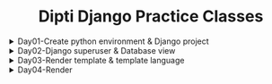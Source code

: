 <div align="center">
<h1>Dipti Django Practice Classes</h1>
</div>

<details>
<summary>Day01-Create python environment & Django project</summary>

## Windows terminal use
1. Open cmd with windows startup or goto project folder path and write `cmd` and hit enter or `shift` right click
2. Open project in vscode. For this: `code .`
3. Make cmd defalut in vscode. For this, goto vscode terminal select dropdown and make cmd in default terminal

## Create python virtual environment
1. Check python install or not?.if install then goto next step 
`python --version` or `py -V`
2. For creating py environment, give command: `python -m venv env`
3. Then activate env, for this goto `.\env\Scripts\activate` path,and hit enter
4. Go back from env folder with command: `cd ../..`
5. If you want to deactivate environment, Simply write `deactivate` in terminal and hit enter

## Create django project 
1. Check django install or not? To check,command: `pip freeze` or `pip list` If django not install that project.give command `pip install django`
2. For creating django project command: `django-admin startproject Project_Name`
2. Go to Project folder, command: `cd Project_Name` 
3. For run server, command: 
```bash 
python manage.py runserver
``` 
</details>


<details>
<summary>Day02-Django superuser & Database view</summary>   

## Django Database Migrations
1. Always perform makemigrations first to initialize the schema (For database table) `py manage.py makemigrations`
2. Then Applies any changes you've made to Django models `py manage.py migrate`
3. To create super user, command: `py manage.py createsuperuser` and give username, email, password

## Showing text in website with HttpResponse
1. Create `views.py` file in project
```bash
from django.shortcuts import HttpResponse

def homePage(request):
    return HttpResponse("Welcome to our website")
```
2. Then in `urls.py` file add `path` of homePage. 
```bash
from django.contrib import admin
from django.urls import path
from myProject.views import homePage

urlpatterns = [
    path('admin/', admin.site.urls),
    path('homePage/', homePage, name='homePage'),
]
```
you can import all fuction to write * `from myProject.views import *` insted of homePage, <br>
Also, you can use empty sting to display webpage at the root url ` path('', homePage, name='homePage'), `

</details>

<details>
<summary>Day03-Render template & template language</summary>

## Static file add in django
> For template rendering or link html, css, js file to django project you need to add static file in django setting 
1. Create `static` and `templates` folder, where manage.py is located.
2. In `setting.py` file add STATICFILES_DIRS to tell where static folder will be located
```
STATICFILES_DIRS = [
    BASE_DIR / "static",
    "/var/www/static/",
]
```
3. Now add templates folder location in `manage.py` setting, where `'DIRS': [BASE_DIR, 'templates'],`
```
TEMPLATES = [
    {
        'BACKEND': 'django.template.backends.django.DjangoTemplates',
        'DIRS': [BASE_DIR, 'templates'],
        'APP_DIRS': True,
        'OPTIONS': {
            'context_processors': [
                'django.template.context_processors.debug',
                'django.template.context_processors.request',
                'django.contrib.auth.context_processors.auth',
                'django.contrib.messages.context_processors.messages',
            ],
        },
    },
]
```
## Rendering Template
1. Create a custom function,where return django render function in `views.py` for render html file 
```
from django.shortcuts import render

def homePage(request):
    return render(request, 'homePage.html')
```
2. Create URL path for that custom homePage function
```
from django.contrib import admin
from django.urls import path
from myProject.views import homePage

urlpatterns = [
    path('admin/', admin.site.urls),
    path('homePage/', homePage, name='homePage'),
]
```
3. Now Create `homePage.html` template file under `templates folder`
```
<!DOCTYPE html>
<html lang="en">
<head>
    <meta charset="UTF-8">
    <meta name="viewport" content="width=device-width, initial-scale=1.0">
    <title>index</title>
</head>
<body>
    <h1>Rendering template</h1>
</body>
</html>
```
>(html file name will be that custom homePage function argument, which is given `'homePage.html'`) 
<hr>

| Feature          | Description                                            | Example                                         |
|------------------|---------------------------------------------------------|-------------------------------------------------|
| Template Language | Special syntax for dynamic content within HTML templates  | `{{ user.username }}`                             |
| Template Literals | A way to define strings in Python code (not Django specific) | `f"Hello, {name}!"`                               |
| Template Mastering | A technique for creating base templates with reusable elements (headers, footers) and extending them with child templates for specific content.    | `base.html` (base template), <br>`home.html` (extends base.html) |
| Template Engine  | Processes templates, parses DTL, generates final HTML     | (Behind the scenes) Renders templates based on DTL |
<hr>

## Template language
1. For using template language, you need to pass contex or dictionary from `views.py`
```
from django.shortcuts import render

def homePage(request):
    myDictionary={
        'key': 'value',
        'name': 'Shamim',
        'roll': '101'
    }
    return render(request, 'homePage.html', myDictionary)
```
2. check url path add or not in `urls.py` file, for that fuction 
```
from django.contrib import admin
from django.urls import path
from myProject.views import homePage

urlpatterns = [
    path('admin/', admin.site.urls),
    path('homePage/', homePage, name='homePage'),
]
```
3. Now use template language in `homePage.html`
```
    <table id="customers">
        <tr>
          <th>Key</th>
          <th>Name</th>
          <th>Roll</th>
        </tr>
        <tr>
          <td>{{key}} </td>
          <td>{{name}}</td>
          <td>{{roll}} </td>
        </tr>
      </table>
```
</details>

<details>
<summary>Day04-Render </summary>
</details>
